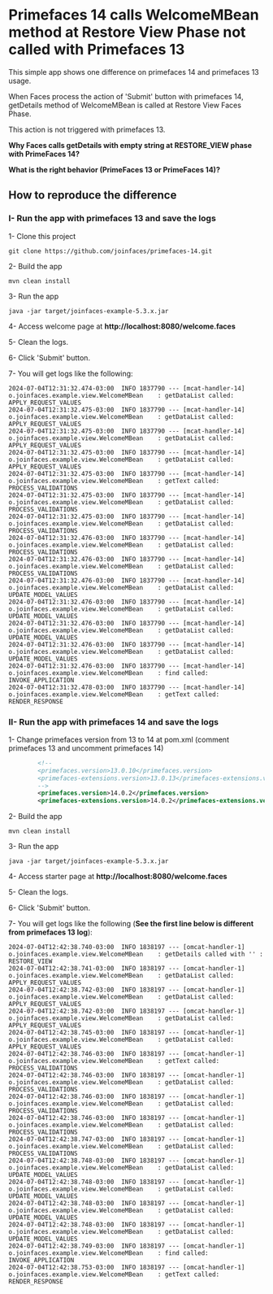 Primefaces 14 calls WelcomeMBean method at Restore View Phase not called with Primefaces 13
=====

This simple app shows one difference on primefaces 14 and primefaces 13 usage.

When Faces process the action of 'Submit' button with primefaces 14, getDetails method of WelcomeMBean is called at Restore View Faces Phase.

This action is not triggered with primefaces 13.

**Why Faces calls getDetails with empty string at RESTORE_VIEW phase with PrimeFaces 14?**

**What is the right behavior (PrimeFaces 13 or PrimeFaces 14)?**

## How to reproduce the difference

### I- Run the app with primefaces 13 and save the logs

1- Clone this project
```Shell
git clone https://github.com/joinfaces/primefaces-14.git
```

2- Build the app
```Shell
mvn clean install
```

3- Run the app
```Shell
java -jar target/joinfaces-example-5.3.x.jar
```

4- Access welcome page at **http://localhost:8080/welcome.faces**

5- Clean the logs.

6- Click 'Submit' button.

7- You will get logs like the following:

```
2024-07-04T12:31:32.474-03:00  INFO 1837790 --- [mcat-handler-14] o.joinfaces.example.view.WelcomeMBean    : getDataList called: APPLY_REQUEST_VALUES
2024-07-04T12:31:32.475-03:00  INFO 1837790 --- [mcat-handler-14] o.joinfaces.example.view.WelcomeMBean    : getDataList called: APPLY_REQUEST_VALUES
2024-07-04T12:31:32.475-03:00  INFO 1837790 --- [mcat-handler-14] o.joinfaces.example.view.WelcomeMBean    : getDataList called: APPLY_REQUEST_VALUES
2024-07-04T12:31:32.475-03:00  INFO 1837790 --- [mcat-handler-14] o.joinfaces.example.view.WelcomeMBean    : getDataList called: APPLY_REQUEST_VALUES
2024-07-04T12:31:32.475-03:00  INFO 1837790 --- [mcat-handler-14] o.joinfaces.example.view.WelcomeMBean    : getText called: PROCESS_VALIDATIONS
2024-07-04T12:31:32.475-03:00  INFO 1837790 --- [mcat-handler-14] o.joinfaces.example.view.WelcomeMBean    : getDataList called: PROCESS_VALIDATIONS
2024-07-04T12:31:32.475-03:00  INFO 1837790 --- [mcat-handler-14] o.joinfaces.example.view.WelcomeMBean    : getDataList called: PROCESS_VALIDATIONS
2024-07-04T12:31:32.476-03:00  INFO 1837790 --- [mcat-handler-14] o.joinfaces.example.view.WelcomeMBean    : getDataList called: PROCESS_VALIDATIONS
2024-07-04T12:31:32.476-03:00  INFO 1837790 --- [mcat-handler-14] o.joinfaces.example.view.WelcomeMBean    : getDataList called: PROCESS_VALIDATIONS
2024-07-04T12:31:32.476-03:00  INFO 1837790 --- [mcat-handler-14] o.joinfaces.example.view.WelcomeMBean    : getDataList called: UPDATE_MODEL_VALUES
2024-07-04T12:31:32.476-03:00  INFO 1837790 --- [mcat-handler-14] o.joinfaces.example.view.WelcomeMBean    : getDataList called: UPDATE_MODEL_VALUES
2024-07-04T12:31:32.476-03:00  INFO 1837790 --- [mcat-handler-14] o.joinfaces.example.view.WelcomeMBean    : getDataList called: UPDATE_MODEL_VALUES
2024-07-04T12:31:32.476-03:00  INFO 1837790 --- [mcat-handler-14] o.joinfaces.example.view.WelcomeMBean    : getDataList called: UPDATE_MODEL_VALUES
2024-07-04T12:31:32.476-03:00  INFO 1837790 --- [mcat-handler-14] o.joinfaces.example.view.WelcomeMBean    : find called: INVOKE_APPLICATION
2024-07-04T12:31:32.478-03:00  INFO 1837790 --- [mcat-handler-14] o.joinfaces.example.view.WelcomeMBean    : getText called: RENDER_RESPONSE
```

### II- Run the app with primefaces 14 and save the logs

1- Change primefaces version from 13 to 14 at pom.xml (comment primefaces 13 and uncomment primefaces 14)
```xml
        <!--
        <primefaces.version>13.0.10</primefaces.version>
        <primefaces-extensions.version>13.0.13</primefaces-extensions.version>
        -->
        <primefaces.version>14.0.2</primefaces.version>
        <primefaces-extensions.version>14.0.2</primefaces-extensions.version>
```

2- Build the app
```Shell
mvn clean install
```

3- Run the app
```Shell
java -jar target/joinfaces-example-5.3.x.jar
```

4- Access starter page at **http://localhost:8080/welcome.faces**

5- Clean the logs.

6- Click 'Submit' button.

7- You will get logs like the following (**See the first line below is different from primefaces 13 log**):

```
2024-07-04T12:42:38.740-03:00  INFO 1838197 --- [omcat-handler-1] o.joinfaces.example.view.WelcomeMBean    : getDetails called with '' : RESTORE_VIEW
2024-07-04T12:42:38.741-03:00  INFO 1838197 --- [omcat-handler-1] o.joinfaces.example.view.WelcomeMBean    : getDataList called: APPLY_REQUEST_VALUES
2024-07-04T12:42:38.742-03:00  INFO 1838197 --- [omcat-handler-1] o.joinfaces.example.view.WelcomeMBean    : getDataList called: APPLY_REQUEST_VALUES
2024-07-04T12:42:38.742-03:00  INFO 1838197 --- [omcat-handler-1] o.joinfaces.example.view.WelcomeMBean    : getDataList called: APPLY_REQUEST_VALUES
2024-07-04T12:42:38.745-03:00  INFO 1838197 --- [omcat-handler-1] o.joinfaces.example.view.WelcomeMBean    : getDataList called: APPLY_REQUEST_VALUES
2024-07-04T12:42:38.746-03:00  INFO 1838197 --- [omcat-handler-1] o.joinfaces.example.view.WelcomeMBean    : getText called: PROCESS_VALIDATIONS
2024-07-04T12:42:38.746-03:00  INFO 1838197 --- [omcat-handler-1] o.joinfaces.example.view.WelcomeMBean    : getDataList called: PROCESS_VALIDATIONS
2024-07-04T12:42:38.746-03:00  INFO 1838197 --- [omcat-handler-1] o.joinfaces.example.view.WelcomeMBean    : getDataList called: PROCESS_VALIDATIONS
2024-07-04T12:42:38.746-03:00  INFO 1838197 --- [omcat-handler-1] o.joinfaces.example.view.WelcomeMBean    : getDataList called: PROCESS_VALIDATIONS
2024-07-04T12:42:38.747-03:00  INFO 1838197 --- [omcat-handler-1] o.joinfaces.example.view.WelcomeMBean    : getDataList called: PROCESS_VALIDATIONS
2024-07-04T12:42:38.748-03:00  INFO 1838197 --- [omcat-handler-1] o.joinfaces.example.view.WelcomeMBean    : getDataList called: UPDATE_MODEL_VALUES
2024-07-04T12:42:38.748-03:00  INFO 1838197 --- [omcat-handler-1] o.joinfaces.example.view.WelcomeMBean    : getDataList called: UPDATE_MODEL_VALUES
2024-07-04T12:42:38.748-03:00  INFO 1838197 --- [omcat-handler-1] o.joinfaces.example.view.WelcomeMBean    : getDataList called: UPDATE_MODEL_VALUES
2024-07-04T12:42:38.748-03:00  INFO 1838197 --- [omcat-handler-1] o.joinfaces.example.view.WelcomeMBean    : getDataList called: UPDATE_MODEL_VALUES
2024-07-04T12:42:38.749-03:00  INFO 1838197 --- [omcat-handler-1] o.joinfaces.example.view.WelcomeMBean    : find called: INVOKE_APPLICATION
2024-07-04T12:42:38.753-03:00  INFO 1838197 --- [omcat-handler-1] o.joinfaces.example.view.WelcomeMBean    : getText called: RENDER_RESPONSE
```

